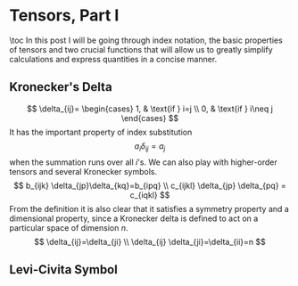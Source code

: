 # Tensors, Part I
\toc
In this post I will be going through index notation, the basic
properties of tensors and two crucial functions that will allow
us to greatly simplify calculations and express quantities in a
concise manner.
## Kronecker's Delta
$$
\delta_{ij}=
\begin{cases}
    1, & \text{if } i=j \\
    0, & \text{if } i\neq j
\end{cases}
$$
It has the important property of index substitution
$$
a_i \delta_{ij} =a_j
$$
when the summation runs over all $i$'s. We can also play with
higher-order tensors and several Kronecker symbols.
$$
b_{ijk} \delta_{jp}\delta_{kq}=b_{ipq} \\
c_{ijkl} \delta_{jp} \delta_{pq} = c_{iqkl}
$$
From the definition it is also clear that it satisfies a
symmetry property and a dimensional property, since a
Kronecker delta is defined to act on a particular space
of dimension $n$.
$$
\delta_{ij}=\delta_{ji} \\
\delta_{ij} \delta_{ji}=\delta_{ii}=n
$$
## Levi-Civita Symbol
